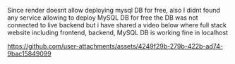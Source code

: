Since render doesnt allow deploying mysql DB for free, also I didnt found any service allowing to deploy MySQL DB for free the DB was not connected to live backend but i have shared a video below where full stack website including frontend, backend, MySQL DB is working fine in localhost

https://github.com/user-attachments/assets/4249f29b-279b-422b-ad74-9bac15849099

